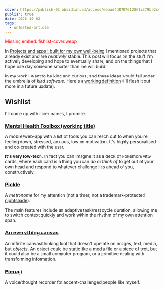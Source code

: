 ```yaml
---
cover: https://publish-01.obsidian.md/access/eeaad4d8787612061c379ba2cca364bf/fishlist-cover.webp
publish: true
date: 2023-10-02
tags:
  - untested-article
---
```

<span style="color: red">Missing embed: fishlist-cover.webp </span>

In [Projects and apps I built for my own well-being](<../Projects and apps I built for my own well-being>) I mentioned projects that already exist and are *relatively* stable. This post will focus on the stuff I'm actively developing and hope to eventually share, and on the things that I hope one day someone smarter than me will build!


In my work I want to be kind and curious, and these ideas would fall under the umbrella of *kind software*. Here's a [working definition](<../Kind software>) (I'll flesh it out more in a future update).

## Wishlist

I'll come up with nicer names, I promise.

### [Mental Health Toolbox (working title)](<../Mental Health Toolbox (working title)>)

A mobile/web-app with a list of tools you can reach out to when you're feeling down, stressed, anxious, low on motivation. It's highly personalised and co-created with the user. 

**It's very low-tech.** In fact you can imagine it as a deck of Pokemon/MtG cards, where each card is a thing you can *do* or *think of* to get out of your own head and respond to whatever challenge lies ahead of you, constructively.

### [Pickle](<../Pickle>)

A *metronome* for my attention (not a timer, not a trademark-protected [nightshade](https://en.wikipedia.org/wiki/Solanaceae)). 

The main features include an adaptive task/rest cycle duration, allowing me to switch context quickly and work within the rhythm of my own attention span.
### [An everything canvas](<../An everything canvas>)

An infinite canvas/thinking tool that doesn't operate on images, text, media, but *objects*. An object could be static like a media file or a piece of text, but it could also be a small computer program, or a primitive dealing with transforming information.

### [Pierogi](<../Pierogi>)

A voice/thought recorder for accent-challenged people like myself. 
